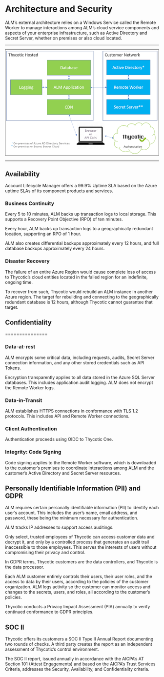 ﻿[title]: # (Architecture and Security)
[tags]: # (Account Lifecycle Manager,ALM,)
[priority]: # (4500)

# Architecture and Security

ALM’s external architecture relies on a Windows Service called the Remote Worker to manage interactions among ALM’s cloud service components and aspects of your enterprise infrastructure, such as Active Directory and Secret Server, whether on premises or also cloud located.

  
---
  

![ALM External Architecture](media/arch-02.png)

  
---
  

## Availability

Account Lifecycle Manager offers a 99.9% Uptime SLA based on the Azure uptime SLAs of its component products and services.

### Business Continuity

Every 5 to 10 minutes, ALM backs up transaction logs to local storage. This supports a Recovery Point Objective (RPO) of ten minutes.

Every hour, ALM backs up transaction logs to a geographically redundant location, supporting an RPO of 1 hour.

ALM also creates differential backups approximately every 12 hours, and full database backups approximately every 24 hours.

### Disaster Recovery

The failure of an entire Azure Region would cause complete loss of access to Thycotic’s cloud entities located in the failed region for an indefinite, ongoing time.

To recover from such, Thycotic would rebuild an ALM instance in another Azure region. The target for rebuilding and connecting to the geographically redundant database is 12 hours, although Thycotic cannot guarantee that target.

## Confidentiality
===============

### Data-at-rest

ALM encrypts some critical data, including requests, audits, Secret Server connection information, and any other stored credentials such as API Tokens.

Encryption transparently applies to all data stored in the Azure SQL Server databases. This includes application audit logging. ALM does not encrypt the Remote Worker logs.

### Data-in-Transit

ALM establishes HTTPS connections in conformance with TLS 1.2 protocols. This includes API and Remote Worker connections.

### Client Authentication

Authentication proceeds using OIDC to Thycotic One.

### Integrity: Code Signing

Code signing applies to the Remote Worker software, which is downloaded to the customer’s premises to coordinate interactions among ALM and the customer’s Active Directory and Secret Server resources.

## Personally Identifiable Information (PII) and GDPR

ALM requires certain personally identifiable information (PII) to identify each user’s account. This includes the user’s name, email address, and password, these being the minimum necessary for authentication.

ALM tracks IP addresses to support access auditings.

Only select, trusted employees of Thycotic can access customer data and decrypt it, and only by a controlled process that generates an audit trail inaccessible to those employees. This serves the interests of users without compromising their privacy and control.

In GDPR terms, Thycotic customers are the data controllers, and Thycotic is the data processor.

Each ALM customer entirely controls their users, their user roles, and the access to data by their users, according to the policies of the customer organization. ALM logs activity so the customer can monitor access and changes to the secrets, users, and roles, all according to the customer’s policies.

Thycotic conducts a Privacy Impact Assessment (PIA) annually to verify continued conformance to GDPR principles.

## SOC II

Thycotic offers its customers a SOC II Type II Annual Report documenting two rounds of checks. A third party creates the report as an independent assessment of Thycotic’s control environment.

The SOC II report, issued annually in accordance with the AICPA’s AT Section 101 (Attest Engagements) and based on the AICPA’s Trust Services Criteria, addresses the Security, Availability, and Confidentiality criteria.
